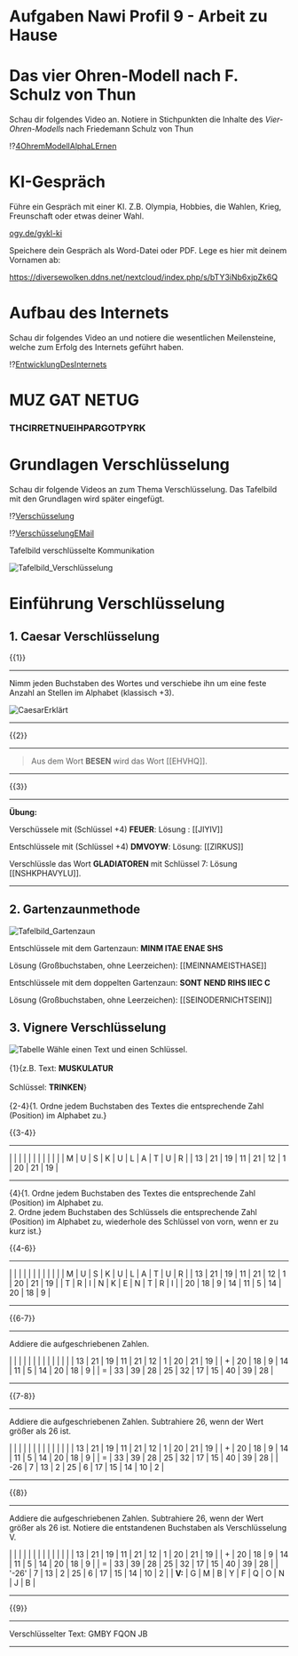 
<!--
author: Christian Golnik

language: de

@style
.lia-effect__circle {
    display: none !important;
}

@media (min-width: 600px) {
    .newspaper {
        column-count: 2;
        column-gap: 40px;
        column-rule: 1px solid lightblue;
    }
}

h1, h2, h3, h4, h5, h6 {
  column-span: all;
}

.cb {
    break-before: column;
}
@end

@onload
window.LIA.settings.font_size = 2
@end

@@@ ogy.de/11ph3 deaktivieren: https://ogy.de/del.cvv2y5l7old0u7gamlc1

-->


# Aufgaben Nawi Profil 9 - Arbeit zu Hause

# Das vier Ohren-Modell nach F. Schulz von Thun

Schau dir folgendes Video an. Notiere in Stichpunkten die Inhalte des _Vier-Ohren-Modells_ nach Friedemann Schulz von Thun

!?[4OhremModellAlphaLErnen](https://www.youtube.com/watch?v=9VJn1cPbf1A)

# KI-Gespräch

Führe ein Gespräch mit einer KI. Z.B. Olympia, Hobbies, die Wahlen, Krieg, Freunschaft oder etwas deiner Wahl.

[ogy.de/gykl-ki](https://go.fobizz.com/?token=d29d855d3e33da30)

Speichere dein Gespräch als Word-Datei oder PDF. Lege es hier mit deinem Vornamen ab:

https://diversewolken.ddns.net/nextcloud/index.php/s/bTY3iNb6xjpZk6Q

# Aufbau des Internets

Schau dir folgendes Video an und notiere die wesentlichen Meilensteine, welche zum Erfolg des Internets geführt haben.

!?[EntwicklungDesInternets](https://www.youtube.com/watch?v=EKm6pJSI-aQ)

# MUZ GAT NETUG 

<H3> THCIRRETNUEIHPARGOTPYRK </H3>

# Grundlagen Verschlüsselung

Schau dir folgende Videos an zum Thema Verschlüsselung. Das Tafelbild mit den Grundlagen wird später eingefügt.

!?[Verschüsselung](https://www.youtube.com/watch?v=WaPwvaQQZjU)

!?[VerschüsselungEMail](https://www.youtube.com/watch?v=inxNRA4xK1Q)

Tafelbild verschlüsselte Kommunikation

![Tafelbild_Verschlüsselung](https://diversewolken.ddns.net/nextcloud/index.php/s/MsxAqHnd7iwMCZs/download)

# Einführung Verschlüsselung

## 1. Caesar Verschlüsselung

{{1}}
*************
Nimm jeden Buchstaben des Wortes und verschiebe ihn um eine feste Anzahl an Stellen im Alphabet (klassisch +3).

![CaesarErklärt](https://assets.serlo.org/dc09c860-3828-11ee-b962-1fa7d97ba81a/CaesarVerschlsselung.svg)
*************

{{2}}
************
> Aus dem Wort __BESEN__ wird das Wort [[EHVHQ]].
************


{{3}}
********

__Übung:__

Verschüssele mit (Schlüssel +4) __FEUER__: Lösung : [[JIYIV]]

Entschlüssele mit (Schlüssel +4) __DMVOYW__: Lösung: [[ZIRKUS]]

Verschlüssle das Wort __GLADIATOREN__ mit Schlüssel 7: Lösung [[NSHKPHAVYLU]].

************



## 2. Gartenzaunmethode

![Tafelbild_Gartenzaun](https://diversewolken.ddns.net/nextcloud/index.php/s/oJj2xDnRGEwSLpp/download)

Entschlüssele mit dem Gartenzaun: __MINM ITAE ENAE SHS__

Lösung (Großbuchstaben, ohne Leerzeichen): [[MEINNAMEISTHASE]]

Entschlüssele mit dem doppelten Gartenzaun: __SONT NEND RIHS IIEC C__

Lösung (Großbuchstaben, ohne Leerzeichen): [[SEINODERNICHTSEIN]]



## 3. Vignere Verschlüsselung

![Tabelle](https://diversewolken.ddns.net/nextcloud/index.php/s/n3Cw3FTnD3aCkgs/download) Wähle einen Text und einen Schlüssel. <br> <br> {1}{z.B. Text: __MUSKULATUR__ <br> <br> Schlüssel: __TRINKEN__} <br> <br> {2-4}{1. Ordne jedem Buchstaben des Textes die entsprechende Zahl (Position) im Alphabet zu.}

{{3-4}}
*************
| | | | | | | | | | |
| M | U | S | K | U | L | A | T | U | R |
| 13 | 21 | 19 | 11 | 21 | 12 | 1 | 20 | 21 | 19 |
*************

{4}{1. Ordne jedem Buchstaben des Textes die entsprechende Zahl (Position) im Alphabet zu. <br> 2. Ordne jedem Buchstaben des Schlüssels die entsprechende Zahl (Position) im Alphabet zu, wiederhole des Schlüssel von vorn, wenn er zu kurz ist.}

{{4-6}}
*************
| | | | | | | | | | |
| M | U | S | K | U | L | A | T | U | R |
| 13 | 21 | 19 | 11 | 21 | 12 | 1 | 20 | 21 | 19 |
| T | R | I | N | K | E | N | T | R | I |
| 20 | 18 | 9 | 14 | 11 | 5 | 14 | 20 | 18 | 9 |
*************

{{6-7}}
*************

Addiere die aufgeschriebenen Zahlen.

| | | | | | | | | | | |
| | 13 | 21 | 19 | 11 | 21 | 12 | 1 | 20 | 21 | 19 |
| + | 20 | 18 | 9 | 14 | 11 | 5 | 14 | 20 | 18 | 9 |
| = | 33 | 39 | 28 | 25 | 32 | 17 | 15 | 40 | 39 | 28 |
*************

{{7-8}}
*************

Addiere die aufgeschriebenen Zahlen. Subtrahiere 26, wenn der Wert größer als 26 ist.

| | | | | | | | | | | |
| | 13 | 21 | 19 | 11 | 21 | 12 | 1 | 20 | 21 | 19 |
| + | 20 | 18 | 9 | 14 | 11 | 5 | 14 | 20 | 18 | 9 |
| = | 33 | 39 | 28 | 25 | 32 | 17 | 15 | 40 | 39 | 28 |
| -26 | 7 | 13 | 2 | 25 | 6 | 17 | 15 | 14 | 10 | 2 |
*************


{{8}}
*************

Addiere die aufgeschriebenen Zahlen. Subtrahiere 26, wenn der Wert größer als 26 ist. Notiere die entstandenen Buchstaben als Verschlüsselung V.

| | | | | | | | | | | |
| | 13 | 21 | 19 | 11 | 21 | 12 | 1 | 20 | 21 | 19 |
| + | 20 | 18 | 9 | 14 | 11 | 5 | 14 | 20 | 18 | 9 |
| = | 33 | 39 | 28 | 25 | 32 | 17 | 15 | 40 | 39 | 28 |
| '-26' | 7 | 13 | 2 | 25 | 6 | 17 | 15 | 14 | 10 | 2 |
| __V:__ | G | M | B | Y | F | Q | O | N | J | B |
*************

{{9}}
*************
Verschlüsselter Text: GMBY FQON JB 
*************